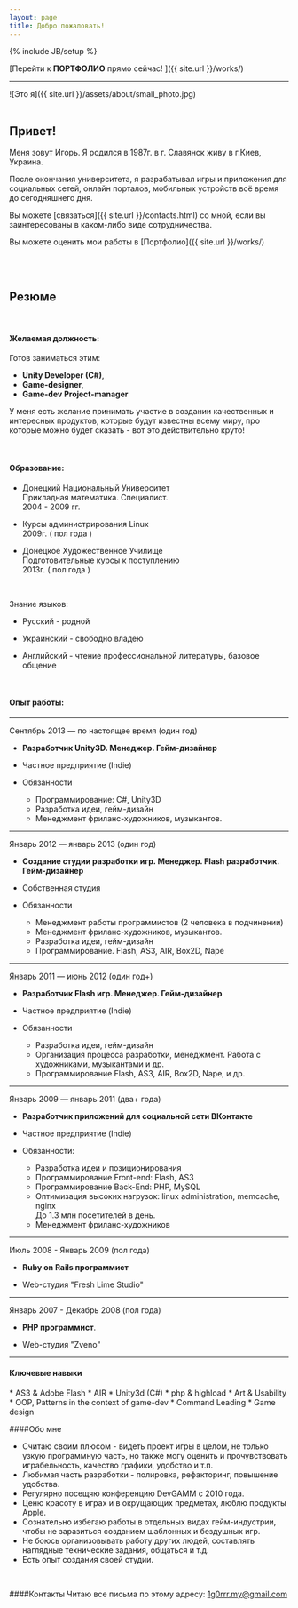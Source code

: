 ```yaml
---
layout: page
title: Добро пожаловать!
---
```

{% include JB/setup %}

[Перейти к **ПОРТФОЛИО** прямо сейчас! ]({{ site.url }}/works/)

---

![Это я]({{ site.url }}/assets/about/small_photo.jpg)
<br> <br>
<h2>Привет!</h2>
Меня зовут Игорь. Я родился в 1987г. в г. Славянск живу в г.Киев, Украина.

После окончания университета, я разрабатывал игры и приложения для социальных сетей, онлайн порталов, мобильных
устройств всё время до сегодняшнего дня.

Вы можете [связаться]({{ site.url }}/contacts.html) со мной, если вы заинтересованы в каком-либо виде сотрудничества.

Вы можете оценить мои работы в [Портфолио]({{ site.url }}/works/)

<br>
<br>

<h2>Резюме</h2>

<br>

<h4>Желаемая должность:</h4>

Готов заниматься этим:

* **Unity Developer (C#)**,
* **Game-designer**,
* **Game-dev Project-manager**

У меня есть желание принимать участие в создании качественных и интересных продуктов, которые будут известны всему миру,
про которые можно будет сказать - вот это действительно круто!

<br>

<h4>Образование:</h4>

* Донецкий Национальный Университет<br>
Прикладная математика. Специалист.<br>
2004 - 2009 гг.

* Курсы администрирования Linux<br>
2009г. ( пол года )

* Донецкое Художественное Училище<br>
Подготовительные курсы к поступлению<br>
2013г. ( пол года )

<br>

Знание языков:

* Русский - родной

* Украинский - свободно владею

* Английский - чтение профессиональной литературы, базовое общение

<br>

<h4>Опыт работы:</h4>

<hr>

Сентябрь 2013 — по настоящее время (один год)

* **Разработчик Unity3D. Менеджер. Гейм-дизайнер**

* Частное предприятие (Indie)

* Обязанности
  * Программирование: C#, Unity3D
  * Разработка идеи, гейм-дизайн
  * Менеджмент фриланс-художников, музыкантов.

<hr>

Январь 2012 — январь 2013 (один год)

* **Создание студии разработки игр. Менеджер. Flash разработчик. Гейм-дизайнер**

* Собственная студия

* Обязанности
  * Менеджмент работы программистов (2 человека в подчинении)
  * Менеджмент фриланс-художников, музыкантов.
  * Разработка идеи, гейм-дизайн
  * Программирование. Flash, AS3, AIR, Box2D, Nape

<hr>

Январь 2011 — июнь 2012 (один год+)

* **Разработчик Flash игр. Менеджер. Гейм-дизайнер**

* Частное предприятие (Indie)

* Обязанности
  * Разработка идеи, гейм-дизайн
  * Организация процесса разработки, менеджмент. Работа с художниками, музыкантами и др.
  * Программирование Flash, AS3, AIR, Box2D, Nape, и др.

<hr>

Январь 2009 — январь 2011 (два+ года)

* **Разработчик приложений для социальной сети ВКонтакте**

* Частное предприятие (Indie)

* Обязанности:
  * Разработка идеи и позиционирования
  * Программирование Front-end: Flash, AS3
  * Программирование Back-End: PHP, MySQL
  * Оптимизация высоких нагрузок: linux administration, memcache, nginx<br>
    До 1.3 млн посетителей в день.
  * Менеджмент фриланс-художников

<hr>

Июль 2008 - Январь 2009 (пол года)

* **Ruby on Rails программист**

* Web-студия "Fresh Lime Studio"

<hr>

Январь 2007 - Декабрь 2008 (пол года)

* **PHP программист**.

* Web-студия "Zveno"

<hr>

<h4>Ключевые навыки</h4>
* AS3 & Adobe Flash
* AIR
* Unity3d (C#)
* php & highload
* Art & Usability
* OOP, Patterns in the context of game-dev
* Command Leading
* Game design


<br>

####Обо мне
* Считаю своим плюсом - видеть проект игры в целом, не только узкую программную часть, но также могу оценить и
прочувствовать играбельность, качество графики, удобство и т.п.
* Любимая часть разработки - полировка, рефакторинг, повышение удобства.
* Регулярно посещяю конференцию DevGAMM с 2010 года.
* Ценю красоту в играх и в окрущающих предметах, люблю продукты Apple.
* Сознательно избегаю работы в отдельных видах гейм-индустрии, чтобы не заразиться созданием шаблонных и бездушных игр.
* Не боюсь организовывать работу других людей, составлять наглядные технические задания, общаться и т.д.
* Есть опыт создания своей студии.

<br>

####Контакты
Читаю все письма по этому адресу:
[1g0rrr.my@gmail.com](mailto:1g0rrr.my@gmail.com)

<br>


